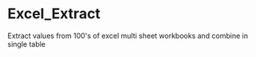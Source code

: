 # Excel_Extract
Extract values from 100's of excel multi sheet workbooks and combine in single table
